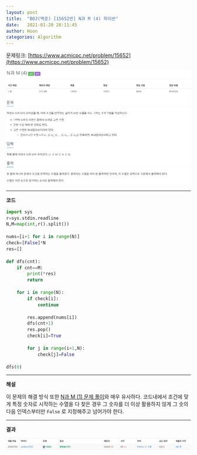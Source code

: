 ```yaml
---
layout: post
title:  "BOJ(백준) [15652번] N과 M (4) 파이썬"
date:   2021-01-20 20:11:45
author: Hoon
categories: Algorithm
---
```


문제링크: [https://www.acmicpc.net/problem/15652](https://www.acmicpc.net/problem/15652)

![N과M4문제.PNG](https://github.com/hoon-923/hoon-923.github.io/blob/main/_images/Algorithm/BOJ/15652/N%EA%B3%BCM4%EB%AC%B8%EC%A0%9C.PNG?raw=true)

----

**코드**

~~~python
import sys
r=sys.stdin.readline
N,M=map(int,r().split())

nums=[i+1 for i in range(N)]
check=[False]*N
res=[]

def dfs(cnt):
	if cnt==M:
		print(*res)
		return
	
	for i in range(N):
		if check[i]:
			continue
		
		res.append(nums[i])
		dfs(cnt+1)
		res.pop()
		check[i]=True
		
		for j in range(i+1,N):
			check[j]=False

dfs(0)
~~~

----

**해설**

이 문제의 해결 방식 또한 [N과 M (1) 문제 풀이](https://hoon-923.github.io/algorithm/2021/01/17/BOJ(%EB%B0%B1%EC%A4%80)-15649%EB%B2%88-N%EA%B3%BC-M-(1)-%ED%8C%8C%EC%9D%B4%EC%8D%AC.html)와 매우 유사하다. 코드내에서 조건에 맞게 특정 숫자로 시작하는 수열을 다 찾은 경우 그 숫자를 더 이상 활용하지 않게 그 숫의 다음 인덱스부터만 `False` 로 지정해주고 넘어가야 한다. 

----

**결과**

![N과M4결과.PNG](https://github.com/hoon-923/hoon-923.github.io/blob/main/_images/Algorithm/BOJ/15652/N%EA%B3%BCM4%EA%B2%B0%EA%B3%BC.PNG?raw=true)

